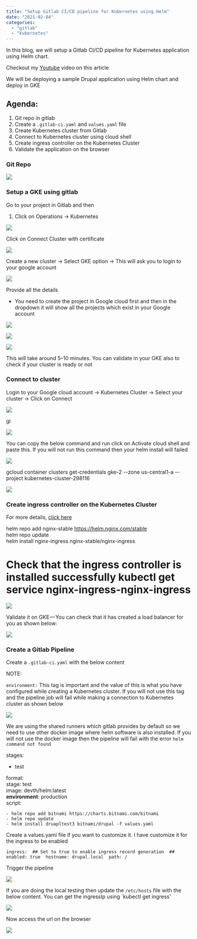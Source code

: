 ```yaml
---
title: "Setup Gitlab CI/CD pipeline for Kubernetes using Helm"
date: "2021-02-04"
categories: 
  - "gitlab"
  - "kubernetes"
---
```


In this blog, we will setup a Gitlab CI/CD pipeline for Kubernetes application using Helm chart.

Checkout my [Youtube](https://youtu.be/S-X0cPIb2ek) video on this article

We will be deploying a sample Drupal application using Helm chart and deploy in GKE

## **Agenda**:

1. Git repo in gitlab
2. Create a `.gitlab-ci.yaml` and `values.yaml` file
3. Create Kubernetes cluster from Gitlab
4. Connect to Kubernetes cluster using cloud shell
5. Create ingress controller on the Kubernetes Cluster
6. Validate the application on the browser

### **Git Repo**

![](https://cdn-images-1.medium.com/max/1600/1*Y1JORdJ14vB4MsZuY0wtmQ.png)

### **Setup a GKE using gitlab**

Go to your project in Gitlab and then 

1. Click on Operations -> Kubernetes

![](https://cdn-images-1.medium.com/max/1600/1*PZrSVHfJRoNCGQ1QDRyP6w.png)

Click on Connect Cluster with certificate

![](https://cdn-images-1.medium.com/max/1600/1*Sec7z-qmx0n7oLvGCE_DVg.png)

Create a new cluster -> Select GKE option -> This will ask you to login to your google account

![](https://cdn-images-1.medium.com/max/1600/1*E6g_d7i2FQvLDN3rdL-lAQ.png)

Provide all the details

- You need to create the project in Google cloud first and then in the dropdown it will show all the projects which exist in your Google account

![](https://cdn-images-1.medium.com/max/1600/1*SwCJJ7D_SvFMpcmxPGj9hA.png)

![](https://cdn-images-1.medium.com/max/1600/1*6CRUYI6SplF6y4AWx80UoQ.png)

![](https://cdn-images-1.medium.com/max/1600/1*LSBTpOY-_ecX-vRixrJWvQ.png)

This will take around 5–10 minutes. You can validate in your GKE also to check if your cluster is ready or not

### **Connect to cluster**

Login to your Google cloud account -> Kubernetes Cluster -> Select your cluster -> Click on Connect

![](https://cdn-images-1.medium.com/max/1600/1*SNmJ7D0GaGm_VAKDimqu4A.png)

gi

![](https://cdn-images-1.medium.com/max/1600/1*c5BzZ4vWD5Zx-bUDH_lG4w.png)

You can copy the below command and run click on Activate cloud shell and paste this. If you will not run this command then your helm install will failed

![](https://cdn-images-1.medium.com/max/1600/1*WSBY4VNjBFzn2oxZF32iRg.png)

gcloud container clusters get-credentials gke-2 --zone us-central1-a --project kubernetes-cluster-298116

![](https://cdn-images-1.medium.com/max/1600/1*JiiR-o8y4bD6DZ1JZiBVnw.png)

### **Create ingress controller on the Kubernetes Cluster**

For more details, [click here](https://docs.gitlab.com/ee/topics/autodevops/quick_start_guide.html)

helm repo add nginx-stable https://helm.nginx.com/stable   
helm repo update   
helm install nginx-ingress nginx-stable/nginx-ingress   
 # Check that the ingress controller is installed successfully kubectl get service nginx-ingress-nginx-ingress

![](https://cdn-images-1.medium.com/max/1600/1*1xwR1zsDNXh2ONJPLynzlQ.png)

Validate it on GKE — You can check that it has created a load balancer for you as shown below:

![](https://cdn-images-1.medium.com/max/1600/1*lYTboNcfS6k25mIPMo1Bkw.png)

### **Create a Gitlab Pipeline**

Create a `.gitlab-ci.yaml` with the below content

NOTE: 

`environment:` This tag is important and the value of this is what you have configured while creating a Kubernetes cluster. If you will not use this tag and the pipeline job will fail while making a connection to Kubernetes cluster as shown below

![](https://cdn-images-1.medium.com/max/1600/1*mN1LH35cIsYuxI6Z-OpiTg.png)

We are using the shared runners which gitlab provides by default so we need to use other docker image where helm software is also installed. If you will not use the docker image then the pipeline will fail with the error `helm command not found`

stages:  
  - test  
  
format:  
  stage: test  
  image: devth/helm:latest  
  **environment**: production  
  script:  
     
    - helm repo add bitnami https://charts.bitnami.com/bitnami  
    - helm repo update  
    - helm install druapltest3 bitnami/drupal -f values.yaml

Create a values.yaml file if you want to customize it. I have customize it for the ingress to be enabled

```
ingress:  ## Set to true to enable ingress record generation  ##  enabled: true  hostname: drupal.local  path: /
```

Trigger the pipeline

![](https://cdn-images-1.medium.com/max/1600/1*zB1tmlO2exayjGbhMWZclg.png)

If you are doing the local testing then update the `/etc/hosts` file with the below content. You can get the ingressIp using \`kubectl get ingress'

![](https://cdn-images-1.medium.com/max/1600/1*HZi_ZYlxrua3bRlqstG9EA.png)

Now access the url on the browser

![](https://cdn-images-1.medium.com/max/1600/1*TcOOmjFQ19CF4z7JWL3ACw.png)
